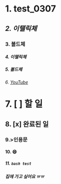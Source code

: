 # 1. test_0307
## *2. 이탤릭체*
### **3. 볼드체**
#### _4. 이탤릭체_
##### __5. 볼드체__
###### 6. [YouTube](youtube.com)
# 7. [ ] 할 일 
## 8. [x] 완료된 일
### 9.>인용문
#### 10. :smile:
##### 11. ``` bash test ```
***집에 가고 싶어요 ㅠㅠ***
